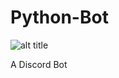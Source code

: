 # Python-Bot
![alt title](https://camo.githubusercontent.com/31e7b9817b9a178c217d9d3ff9fe26f98332bcdecd48cac8632a1c40190647ee/68747470733a2f2f63646e2e646973636f72646170702e636f6d2f69636f6e732f3937393039353732393436333236333234322f31663234386664313632376462396636393634653564393166333634396534622e776562703f73697a653d313030)

A Discord Bot 
